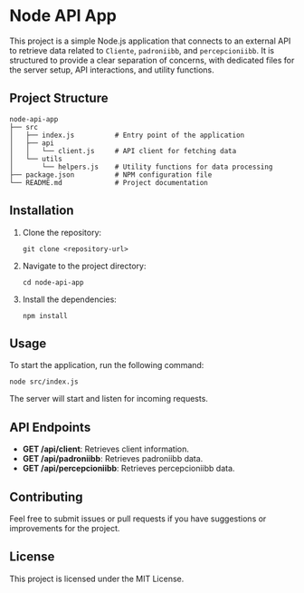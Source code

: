 # Node API App

This project is a simple Node.js application that connects to an external API to retrieve data related to `Cliente`, `padroniibb`, and `percepcioniibb`. It is structured to provide a clear separation of concerns, with dedicated files for the server setup, API interactions, and utility functions.

## Project Structure

```
node-api-app
├── src
│   ├── index.js          # Entry point of the application
│   ├── api
│   │   └── client.js     # API client for fetching data
│   └── utils
│       └── helpers.js    # Utility functions for data processing
├── package.json          # NPM configuration file
└── README.md             # Project documentation
```

## Installation

1. Clone the repository:
   ```
   git clone <repository-url>
   ```

2. Navigate to the project directory:
   ```
   cd node-api-app
   ```

3. Install the dependencies:
   ```
   npm install
   ```

## Usage

To start the application, run the following command:
```
node src/index.js
```

The server will start and listen for incoming requests.

## API Endpoints

- **GET /api/client**: Retrieves client information.
- **GET /api/padroniibb**: Retrieves padroniibb data.
- **GET /api/percepcioniibb**: Retrieves percepcioniibb data.

## Contributing

Feel free to submit issues or pull requests if you have suggestions or improvements for the project.

## License

This project is licensed under the MIT License.